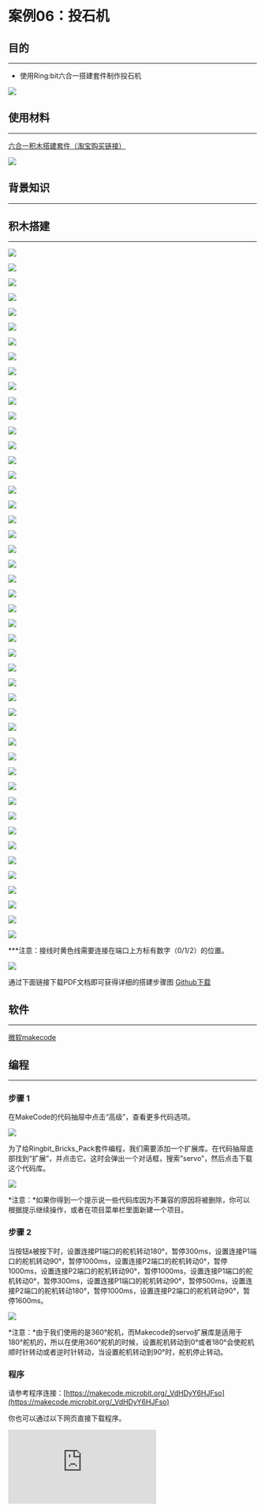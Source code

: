 ﻿# 案例06：投石机

## 目的
---

- 使用Ring:bit六合一搭建套件制作投石机


![](https://wiki-media-ef.oss-cn-hongkong.aliyuncs.com/docs/microbit/building-blocks/ringbit-bricks-pack/images/Ringbit_Bricks_Pack_case_06_01.png)




## 使用材料
---
[六合一积木搭建套件（淘宝购买链接）](https://item.taobao.com/item.htm?ft=t&id=619734013239)

![](https://wiki-media-ef.oss-cn-hongkong.aliyuncs.com/docs/microbit/building-blocks/ringbit-bricks-pack/images/Ringbit_Bricks_Pack_case_06_02.png)




## 背景知识
---

## 积木搭建
---




![](https://wiki-media-ef.oss-cn-hongkong.aliyuncs.com/docs/microbit/building-blocks/ringbit-bricks-pack/images/Ringbit_Bricks_Pack_step_06_00.png)

![](https://wiki-media-ef.oss-cn-hongkong.aliyuncs.com/docs/microbit/building-blocks/ringbit-bricks-pack/images/Ringbit_Bricks_Pack_step_06_01.png)

![](https://wiki-media-ef.oss-cn-hongkong.aliyuncs.com/docs/microbit/building-blocks/ringbit-bricks-pack/images/Ringbit_Bricks_Pack_step_06_02.png)

![](https://wiki-media-ef.oss-cn-hongkong.aliyuncs.com/docs/microbit/building-blocks/ringbit-bricks-pack/images/Ringbit_Bricks_Pack_step_06_03.png)

![](https://wiki-media-ef.oss-cn-hongkong.aliyuncs.com/docs/microbit/building-blocks/ringbit-bricks-pack/images/Ringbit_Bricks_Pack_step_06_04.png)

![](https://wiki-media-ef.oss-cn-hongkong.aliyuncs.com/docs/microbit/building-blocks/ringbit-bricks-pack/images/Ringbit_Bricks_Pack_step_06_05.png)

![](https://wiki-media-ef.oss-cn-hongkong.aliyuncs.com/docs/microbit/building-blocks/ringbit-bricks-pack/images/Ringbit_Bricks_Pack_step_06_06.png)

![](https://wiki-media-ef.oss-cn-hongkong.aliyuncs.com/docs/microbit/building-blocks/ringbit-bricks-pack/images/Ringbit_Bricks_Pack_step_06_07.png)

![](https://wiki-media-ef.oss-cn-hongkong.aliyuncs.com/docs/microbit/building-blocks/ringbit-bricks-pack/images/Ringbit_Bricks_Pack_step_06_08.png)

![](https://wiki-media-ef.oss-cn-hongkong.aliyuncs.com/docs/microbit/building-blocks/ringbit-bricks-pack/images/Ringbit_Bricks_Pack_step_06_09.png)

![](https://wiki-media-ef.oss-cn-hongkong.aliyuncs.com/docs/microbit/building-blocks/ringbit-bricks-pack/images/Ringbit_Bricks_Pack_step_06_10.png)

![](https://wiki-media-ef.oss-cn-hongkong.aliyuncs.com/docs/microbit/building-blocks/ringbit-bricks-pack/images/Ringbit_Bricks_Pack_step_06_11.png)

![](https://wiki-media-ef.oss-cn-hongkong.aliyuncs.com/docs/microbit/building-blocks/ringbit-bricks-pack/images/Ringbit_Bricks_Pack_step_06_12.png)

![](https://wiki-media-ef.oss-cn-hongkong.aliyuncs.com/docs/microbit/building-blocks/ringbit-bricks-pack/images/Ringbit_Bricks_Pack_step_06_13.png)

![](https://wiki-media-ef.oss-cn-hongkong.aliyuncs.com/docs/microbit/building-blocks/ringbit-bricks-pack/images/Ringbit_Bricks_Pack_step_06_14.png)

![](https://wiki-media-ef.oss-cn-hongkong.aliyuncs.com/docs/microbit/building-blocks/ringbit-bricks-pack/images/Ringbit_Bricks_Pack_step_06_15.png)

![](https://wiki-media-ef.oss-cn-hongkong.aliyuncs.com/docs/microbit/building-blocks/ringbit-bricks-pack/images/Ringbit_Bricks_Pack_step_06_16.png)

![](https://wiki-media-ef.oss-cn-hongkong.aliyuncs.com/docs/microbit/building-blocks/ringbit-bricks-pack/images/Ringbit_Bricks_Pack_step_06_17.png)

![](https://wiki-media-ef.oss-cn-hongkong.aliyuncs.com/docs/microbit/building-blocks/ringbit-bricks-pack/images/Ringbit_Bricks_Pack_step_06_18.png)

![](https://wiki-media-ef.oss-cn-hongkong.aliyuncs.com/docs/microbit/building-blocks/ringbit-bricks-pack/images/Ringbit_Bricks_Pack_step_06_19.png)

![](https://wiki-media-ef.oss-cn-hongkong.aliyuncs.com/docs/microbit/building-blocks/ringbit-bricks-pack/images/Ringbit_Bricks_Pack_step_06_20.png)

![](https://wiki-media-ef.oss-cn-hongkong.aliyuncs.com/docs/microbit/building-blocks/ringbit-bricks-pack/images/Ringbit_Bricks_Pack_step_06_21.png)

![](https://wiki-media-ef.oss-cn-hongkong.aliyuncs.com/docs/microbit/building-blocks/ringbit-bricks-pack/images/Ringbit_Bricks_Pack_step_06_22.png)

![](https://wiki-media-ef.oss-cn-hongkong.aliyuncs.com/docs/microbit/building-blocks/ringbit-bricks-pack/images/Ringbit_Bricks_Pack_step_06_23.png)

![](https://wiki-media-ef.oss-cn-hongkong.aliyuncs.com/docs/microbit/building-blocks/ringbit-bricks-pack/images/Ringbit_Bricks_Pack_step_06_24.png)

![](https://wiki-media-ef.oss-cn-hongkong.aliyuncs.com/docs/microbit/building-blocks/ringbit-bricks-pack/images/Ringbit_Bricks_Pack_step_06_25.png)

![](https://wiki-media-ef.oss-cn-hongkong.aliyuncs.com/docs/microbit/building-blocks/ringbit-bricks-pack/images/Ringbit_Bricks_Pack_step_06_26.png)

![](https://wiki-media-ef.oss-cn-hongkong.aliyuncs.com/docs/microbit/building-blocks/ringbit-bricks-pack/images/Ringbit_Bricks_Pack_step_06_27.png)

![](https://wiki-media-ef.oss-cn-hongkong.aliyuncs.com/docs/microbit/building-blocks/ringbit-bricks-pack/images/Ringbit_Bricks_Pack_step_06_28.png)

![](https://wiki-media-ef.oss-cn-hongkong.aliyuncs.com/docs/microbit/building-blocks/ringbit-bricks-pack/images/Ringbit_Bricks_Pack_step_06_29.png)

![](https://wiki-media-ef.oss-cn-hongkong.aliyuncs.com/docs/microbit/building-blocks/ringbit-bricks-pack/images/Ringbit_Bricks_Pack_step_06_30.png)

![](https://wiki-media-ef.oss-cn-hongkong.aliyuncs.com/docs/microbit/building-blocks/ringbit-bricks-pack/images/Ringbit_Bricks_Pack_step_06_31.png)

![](https://wiki-media-ef.oss-cn-hongkong.aliyuncs.com/docs/microbit/building-blocks/ringbit-bricks-pack/images/Ringbit_Bricks_Pack_step_06_32.png)

![](https://wiki-media-ef.oss-cn-hongkong.aliyuncs.com/docs/microbit/building-blocks/ringbit-bricks-pack/images/Ringbit_Bricks_Pack_step_06_33.png)

![](https://wiki-media-ef.oss-cn-hongkong.aliyuncs.com/docs/microbit/building-blocks/ringbit-bricks-pack/images/Ringbit_Bricks_Pack_step_06_34.png)

![](https://wiki-media-ef.oss-cn-hongkong.aliyuncs.com/docs/microbit/building-blocks/ringbit-bricks-pack/images/Ringbit_Bricks_Pack_step_06_35.png)

![](https://wiki-media-ef.oss-cn-hongkong.aliyuncs.com/docs/microbit/building-blocks/ringbit-bricks-pack/images/Ringbit_Bricks_Pack_step_06_36.png)

![](https://wiki-media-ef.oss-cn-hongkong.aliyuncs.com/docs/microbit/building-blocks/ringbit-bricks-pack/images/Ringbit_Bricks_Pack_step_06_37.png)

![](https://wiki-media-ef.oss-cn-hongkong.aliyuncs.com/docs/microbit/building-blocks/ringbit-bricks-pack/images/Ringbit_Bricks_Pack_step_06_38.png)

![](https://wiki-media-ef.oss-cn-hongkong.aliyuncs.com/docs/microbit/building-blocks/ringbit-bricks-pack/images/Ringbit_Bricks_Pack_step_06_39.png)

![](https://wiki-media-ef.oss-cn-hongkong.aliyuncs.com/docs/microbit/building-blocks/ringbit-bricks-pack/images/Ringbit_Bricks_Pack_step_06_40.png)

![](https://wiki-media-ef.oss-cn-hongkong.aliyuncs.com/docs/microbit/building-blocks/ringbit-bricks-pack/images/Ringbit_Bricks_Pack_step_06_41.png)

![](https://wiki-media-ef.oss-cn-hongkong.aliyuncs.com/docs/microbit/building-blocks/ringbit-bricks-pack/images/Ringbit_Bricks_Pack_step_06_42.png)

![](https://wiki-media-ef.oss-cn-hongkong.aliyuncs.com/docs/microbit/building-blocks/ringbit-bricks-pack/images/Ringbit_Bricks_Pack_step_06_43.png)

![](https://wiki-media-ef.oss-cn-hongkong.aliyuncs.com/docs/microbit/building-blocks/ringbit-bricks-pack/images/Ringbit_Bricks_Pack_step_06_44.png)

![](https://wiki-media-ef.oss-cn-hongkong.aliyuncs.com/docs/microbit/building-blocks/ringbit-bricks-pack/images/Ringbit_Bricks_Pack_step_06_45.png)

![](https://wiki-media-ef.oss-cn-hongkong.aliyuncs.com/docs/microbit/building-blocks/ringbit-bricks-pack/images/Ringbit_Bricks_Pack_step_06_46.png)

***注意：接线时黄色线需要连接在端口上方标有数字（0/1/2）的位置。



![](https://wiki-media-ef.oss-cn-hongkong.aliyuncs.com/docs/microbit/building-blocks/ringbit-bricks-pack/images/Ringbit_Bricks_Pack_step_06_47.png)


通过下面链接下载PDF文档即可获得详细的搭建步骤图
[Github下载 ](https://github.com/elecfreaks/learn-cn/raw/master/microbitKit/ring_bit_bricks_pack/files/Ringbit_Bricks_Pack_step_06_v1.1.pdf)


## 软件
---

[微软makecode](https://makecode.microbit.org/#)

## 编程
---

### 步骤 1
 在MakeCode的代码抽屉中点击“高级”，查看更多代码选项。



![](https://wiki-media-ef.oss-cn-hongkong.aliyuncs.com/docs/microbit/building-blocks/ringbit-bricks-pack/images/Ringbit_Bricks_Pack_case_06_03.png)




为了给Ringbit_Bricks_Pack套件编程，我们需要添加一个扩展库。在代码抽屉底部找到“扩展”，并点击它。这时会弹出一个对话框，搜索”servo”，然后点击下载这个代码库。




![](https://wiki-media-ef.oss-cn-hongkong.aliyuncs.com/docs/microbit/building-blocks/ringbit-bricks-pack/images/Ringbit_Bricks_Pack_case_06_04.png)








*注意：*如果你得到一个提示说一些代码库因为不兼容的原因将被删除，你可以根据提示继续操作，或者在项目菜单栏里面新建一个项目。

### 步骤 2

当按钮`A`被按下时，设置连接P1端口的舵机转动180°，暂停300ms，设置连接P1端口的舵机转动90°，暂停1000ms，设置连接P2端口的舵机转动0°，暂停1000ms，设置连接P2端口的舵机转动90°，暂停1000ms，设置连接P1端口的舵机转动0°，暂停300ms，设置连接P1端口的舵机转动90°，暂停500ms，设置连接P2端口的舵机转动180°，暂停1000ms，设置连接P2端口的舵机转动90°，暂停1600ms。

![](https://wiki-media-ef.oss-cn-hongkong.aliyuncs.com/docs/microbit/building-blocks/ringbit-bricks-pack/images/Ringbit_Bricks_Pack_case_06_05.png)



*注意：*由于我们使用的是360°舵机，而Makecode的servo扩展库是适用于180°舵机的，所以在使用360°舵机的时候，设置舵机转动到0°或者180°会使舵机顺时针转动或者逆时针转动，当设置舵机转动到90°时，舵机停止转动。

### 程序

请参考程序连接：[https://makecode.microbit.org/_VdHDyY6HJFso](https://makecode.microbit.org/_VdHDyY6HJFso)

你也可以通过以下网页直接下载程序。

<div
    style={{
        position: 'relative',
        paddingBottom: '60%',
        overflow: 'hidden',
    }}
>
    <iframe
        src="https://makecode.microbit.org/_VdHDyY6HJFso"
        frameborder="0"
        sandbox="allow-popups allow-forms allow-scripts allow-same-origin"
        style={{
            position: 'absolute',
            width: '100%',
            height: '100%',
        }}
    />
</div>

### 现象
---
当按钮`A`被按下时，投石机执行发射动作并自动上弹。

## 思考
---

## 常见问题
---
## 相关阅读
---
